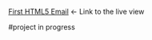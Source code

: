 [First HTML5 Email](https://mondom.github.io/time-weather/)  ←  Link to the live view 


#project in progress
